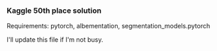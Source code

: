 ### Kaggle 50th place solution



Requirements: pytorch, albementation, segmentation_models.pytorch

I'll update this file if I'm not busy.

